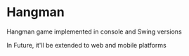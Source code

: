 # Hangman

Hangman game implemented in console and Swing versions

In Future, it'll be extended to web and mobile platforms